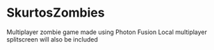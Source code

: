 # SkurtosZombies
Multiplayer zombie game made using Photon Fusion
Local multiplayer splitscreen will also be included

